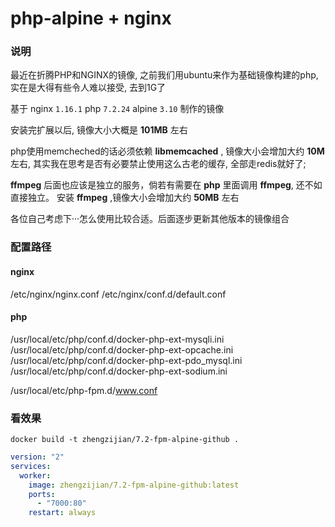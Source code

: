 # php-alpine + nginx

### 说明

最近在折腾PHP和NGINX的镜像, 之前我们用ubuntu来作为基础镜像构建的php, 实在是大得有些令人难以接受, 去到1G了

基于 nginx `1.16.1` php `7.2.24` alpine `3.10` 制作的镜像

安装完扩展以后, 镜像大小大概是 **101MB** 左右

php使用memcheched的话必须依赖 **libmemcached** , 镜像大小会增加大约 **10M** 左右, 其实我在思考是否有必要禁止使用这么古老的缓存, 全部走redis就好了;

**ffmpeg** 后面也应该是独立的服务，倘若有需要在 **php** 里面调用 **ffmpeg**, 还不如直接独立。 安装 **ffmpeg** ,镜像大小会增加大约 **50MB** 左右

各位自己考虑下···怎么使用比较合适。后面逐步更新其他版本的镜像组合

### 配置路径

#### nginx
/etc/nginx/nginx.conf
/etc/nginx/conf.d/default.conf

#### php
/usr/local/etc/php/conf.d/docker-php-ext-mysqli.ini
/usr/local/etc/php/conf.d/docker-php-ext-opcache.ini
/usr/local/etc/php/conf.d/docker-php-ext-pdo_mysql.ini
/usr/local/etc/php/conf.d/docker-php-ext-sodium.ini

/usr/local/etc/php-fpm.d/www.conf

### 看效果

```
docker build -t zhengzijian/7.2-fpm-alpine-github .
```

```yaml
version: "2"
services:
  worker:
    image: zhengzijian/7.2-fpm-alpine-github:latest
    ports:
      - "7000:80"
    restart: always
```
